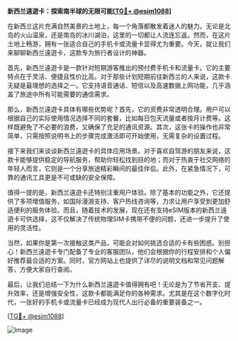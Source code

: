 **新西兰遠遊卡：探索南半球的无限可能[[TG💪+ @esim1088](https://t.me/s/esim1088)]**

在新西兰这片充满自然美景的土地上，每一个角落都散发着迷人的魅力。无论是北岛的火山温泉，还是南岛的冰川湖泊，这里的一切都让人流连忘返。然而，在这片土地上畅游，拥有一张适合自己的手机卡或流量卡显得尤为重要。今天，就让我们来聊聊新西兰遠遊卡，这款专为旅行者设计的神器。

首先，新西兰遠遊卡是一款针对短期游客推出的预付费手机卡和流量卡。它的主要特点在于灵活、便捷且性价比高。对于那些计划短期前往新西兰的人来说，这款卡无疑是最理想的选择之一。它支持语音通话、短信以及高速数据上网功能，几乎涵盖了旅途中所有可能需要的通信需求。

那么，新西兰遠遊卡具体有哪些优势呢？首先，它的资费非常透明合理。用户可以根据自己的实际使用情况选择不同的套餐，比如每日包天流量或者按月计费等。这样既避免了不必要的浪费，又确保了充足的通讯资源。其次，这张卡的操作也非常简单，只需按照说明书上的步骤完成激活即可开始使用，无需复杂的设置过程。

接下来我们来谈谈新西兰遠遊卡的具体应用场景。对于喜欢自驾游的朋友来说，这款卡能够提供稳定的导航服务，帮助你轻松找到目的地；而对于热衷于社交网络的年轻人而言，它则是一个分享旅途精彩瞬间的最佳伴侣。此外，在紧急情况下，可靠的通讯工具更是不可或缺的安全保障。

值得一提的是，新西兰遠遊卡还特别注重用户体验。除了基本的功能之外，它还提供了多项增值服务，如国际漫游支持、客户热线咨询等，力求让用户享受到更加舒适便利的服务体验。而且，随着技术的发展，现在还有支持eSIM版本的新西兰遠遊卡可供选择，这不仅解决了传统物理SIM卡携带不便的问题，还进一步提升了使用的灵活性。

当然，如果你是第一次接触这类产品，可能会对如何挑选合适的卡有些困惑。别担心！新西兰遠遊卡专门配备了专业的客服团队，他们会根据你的行程安排和个人偏好推荐最合适的方案。同时，官方网站上也提供了详尽的说明文档和常见问题解答，方便大家自行查阅。

最后，让我们总结一下为什么新西兰遠遊卡值得拥有吧！无论是为了节省开支、提升效率，还是增强安全性，这款卡都能满足你的各种需求。尤其是在这个数字化时代，一张好的手机卡或流量卡已经成为现代人出行必备的重要装备之一。

[[TG💪+ @esim1088](https://t.me/s/esim1088)] 

![Image](https://i.postimg.cc/4NQfJmqS/Snipaste-2025-05-13-00-14-12.png)